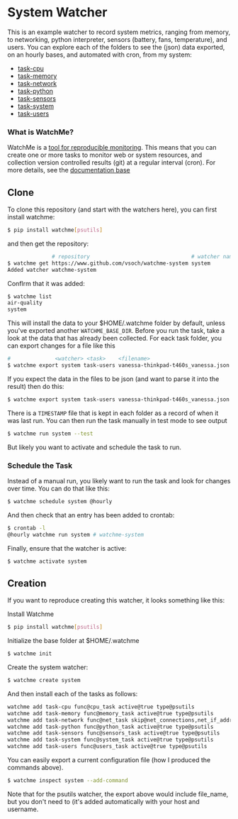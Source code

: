 # System Watcher

This is an example watcher to record system metrics, ranging from memory, to
networking, python interpreter, sensors (battery, fans, temperature), and
users. You can explore each of the folders to see the (json) data exported, 
on an hourly bases, and automated with cron, from my system:

 - [task-cpu](task-cpu)
 - [task-memory](task-memory)
 - [task-network](task-network)
 - [task-python](task-python)
 - [task-sensors](task-sensors)
 - [task-system](task-system)
 - [task-users](task-users)


### What is WatchMe?

WatchMe is a [tool for reproducible monitoring](https://vsoch.github.io/watchme).
This means that you can create one or more tasks to monitor web or system resources,
and collection version controlled results (git) at a regular interval (cron). 
For more details, see the [documentation base](https://vsoch.github.io/watchme)


## Clone

To clone this repository (and start with the watchers here), you can
first install watchme:

```bash
$ pip install watchme[psutils]
```

and then get the repository:

```bash
              # repository                                # watcher name
$ watchme get https://www.github.com/vsoch/watchme-system system
Added watcher watchme-system
```

Conflrm that it was added:

```bash
$ watchme list
air-quality
system
```

This will install the data to your $HOME/.watchme folder by default, unless
you've exported another `WATCHME_BASE_DIR`. Before you run the task, 
take a look at the data that has already been collected. For eack task
folder, you can export changes for a file like this 

```bash
#              <watcher> <task>    <filename>
$ watchme export system task-users vanessa-thinkpad-t460s_vanessa.json
```

If you expect the data in the files to be json (and want to parse it into the result)
then do this:

```bash
$ watchme export system task-users vanessa-thinkpad-t460s_vanessa.json --json
```

There is a `TIMESTAMP` file that is kept in each folder as a record of when 
it was last run. You can then run the task manually in test mode to see output

```bash
$ watchme run system --test
```

But likely you want to activate and schedule the task to run.


### Schedule the Task

Instead of a manual run, you likely want to run the task and look for changes 
over time. You can do that like this:

```bash
$ watchme schedule system @hourly
```

And then check that an entry has been added to crontab:

```bash
$ crontab -l
@hourly watchme run system # watchme-system
```

Finally, ensure that the watcher is active:

```bash
$ watchme activate system
```

## Creation

If you want to reproduce creating this watcher, it looks something like this:

Install Watchme

```bash
$ pip install watchme[psutils]
```

Initialize the base folder at $HOME/.watchme

```bash
$ watchme init
```

Create the system watcher:

```bash
$ watchme create system
```

And then install each of the tasks as follows:

```bash
watchme add task-cpu func@cpu_task active@true type@psutils
watchme add task-memory func@memory_task active@true type@psutils
watchme add task-network func@net_task skip@net_connections,net_if_address active@true type@psutils
watchme add task-python func@python_task active@true type@psutils
watchme add task-sensors func@sensors_task active@true type@psutils
watchme add task-system func@system_task active@true type@psutils
watchme add task-users func@users_task active@true type@psutils
```

You can easily export a current configuration file (how I produced the commands above).


```bash
$ watchme inspect system --add-command
```

Note that for the psutils watcher, the export above would include file_name, but
you don't need to (it's added automatically with your host and username.
